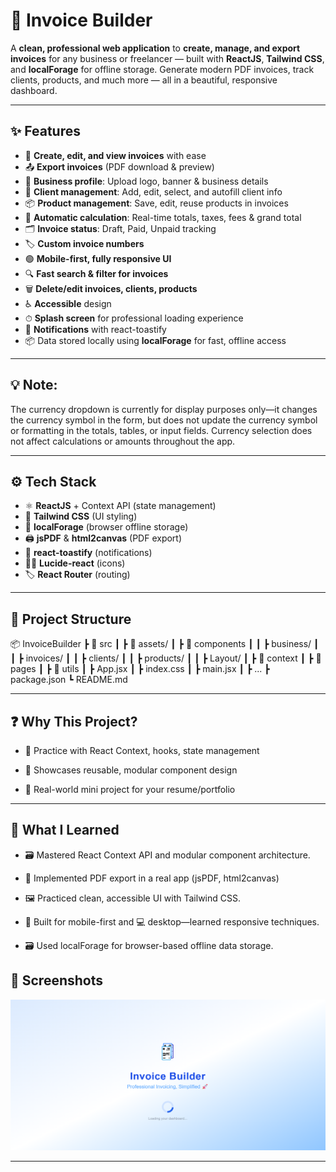# 🧾 Invoice Builder

A **clean, professional web application** to **create, manage, and export invoices** for any business or freelancer — built with **ReactJS**, **Tailwind CSS**, and **localForage** for offline storage. Generate modern PDF invoices, track clients, products, and much more — all in a beautiful, responsive dashboard.

---

## ✨ Features

- 📝 **Create, edit, and view invoices** with ease
- 📤 **Export invoices** (PDF download & preview)
- 🏢 **Business profile**: Upload logo, banner & business details
- 👥 **Client management**: Add, edit, select, and autofill client info
- 📦 **Product management**: Save, edit, reuse products in invoices
- 🧮 **Automatic calculation**: Real-time totals, taxes, fees & grand total
- 🗂 **Invoice status**: Draft, Paid, Unpaid tracking
- 🏷 **Custom invoice numbers**
- 🟢 **Mobile-first, fully responsive UI**
- 🔍 **Fast search & filter for invoices**
- 🗑 **Delete/edit invoices, clients, products**
- ♿️ **Accessible** design
- ⏱ **Splash screen** for professional loading experience
- 🔔 **Notifications** with react-toastify
- 📦 Data stored locally using **localForage** for fast, offline access

---

## 💡 Note:
The currency dropdown is currently for display purposes only—it changes the currency symbol in the form, but does not update the currency symbol or formatting in the totals, tables, or input fields. Currency selection does not affect calculations or amounts throughout the app.

---

## ⚙️ Tech Stack

- ⚛ **ReactJS** + Context API (state management)
- 🎨 **Tailwind CSS** (UI styling)
- 💾 **localForage** (browser offline storage)
- 🖨 **jsPDF** & **html2canvas** (PDF export)
- 🔔 **react-toastify** (notifications)
- 🧑‍💻 **Lucide-react** (icons)
- 🏷 **React Router** (routing)

---

## 📂 Project Structure

📦 InvoiceBuilder
┣ 📂 src
┃ ┣ 📂 assets/
┃ ┣ 📂 components
┃ ┃ ┣ business/
┃ ┃ ┣ invoices/
┃ ┃ ┣ clients/
┃ ┃ ┣ products/
┃ ┃ ┣ Layout/
┃ ┣ 📂 context
┃ ┣ 📂 pages
┃ ┣ 📂 utils
┃ ┣ App.jsx
┃ ┣ index.css
┃ ┣ main.jsx
┃ ┣ ...
┣ package.json
┗ README.md

---

## ❓ Why This Project?

- 🚀 Practice with React Context, hooks, state management

- 🧩 Showcases reusable, modular component design

- 💼 Real-world mini project for your resume/portfolio

---

## 🤝 What I Learned

- 🗃️ Mastered React Context API and modular component architecture.

- 📄 Implemented PDF export in a real app (jsPDF, html2canvas)

- 🖼️ Practiced clean, accessible UI with Tailwind CSS.

- 📱 Built for mobile-first and 💻 desktop—learned responsive techniques.

- 🗃️ Used localForage for browser-based offline data storage.

## 📸 Screenshots

![alt text](image.png)

---
